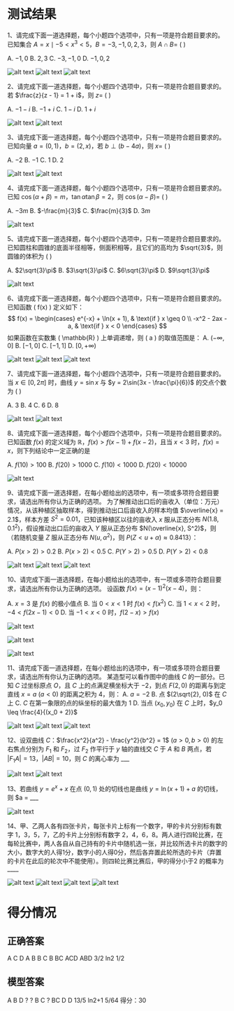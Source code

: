 # 测试结果
1、请完成下面一道选择题，每个小题四个选项中，只有一项是符合题目要求的。
已知集合 $A = {x \mid -5 < x^3 < 5}$，$B = {-3, -1, 0, 2, 3}$，则 $A \cap B =$ ( )

A. ${-1, 0}$
B. ${2, 3}$
C. ${-3, -1, 0}$
D. ${-1, 0, 2}$

![alt text](元宝-1.1-新1-latex.png)
![alt text](元宝-1.2-新1-latex.png)
![alt text](元宝-1.3-新1-latex.png)

2、请完成下面一道选择题，每个小题四个选项中，只有一项是符合题目要求的。
若 $\frac{z}{z - 1} = 1 + i$，则 $z =$ ( )

A. $-1 - i$
B. $-1 + i$
C. $1 - i$
D. $1 + i$

![alt text](元宝-2.1-新1-latex.png)
![alt text](元宝-2.2-新1-latex.png)

3、请完成下面一道选择题，每个小题四个选项中，只有一项是符合题目要求的。
已知向量 $a = (0, 1)$，$b = (2, x)$，若 $b \perp (b - 4a)$，则 $x =$ ( )

A. $-2$
B. $-1$
C. $1$
D. $2$

![alt text](元宝-3.1-新1-latex.png)
![alt text](元宝-3.2-新1-latex.png)

4、请完成下面一道选择题，每个小题四个选项中，只有一项是符合题目要求的。
已知 $\cos(\alpha + \beta) = m$，$\tan \alpha \tan \beta = 2$，则 $\cos(\alpha - \beta) =$ ( )

A. $-3m$
B. $-\frac{m}{3}$
C. $\frac{m}{3}$
D. $3m$

![alt text](元宝-4.1-新1-latex.png)

5、请完成下面一道选择题，每个小题四个选项中，只有一项是符合题目要求的。
已知圆柱和圆锥的底面半径相等，侧面积相等，且它们的高均为 $\sqrt{3}$，则圆锥的体积为 ( )

A. $2\sqrt{3}\pi$
B. $3\sqrt{3}\pi$
C. $6\sqrt{3}\pi$
D. $9\sqrt{3}\pi$

![alt text](元宝-5.1-新1-latex.png)

6、请完成下面一道选择题，每个小题四个选项中，只有一项是符合题目要求的。
已知函数 \( f(x) \) 定义如下：
$$
f(x) = 
\begin{cases} 
e^{-x} + \ln(x + 1), & \text{if } x \geq 0 \\
-x^2 - 2ax - a, & \text{if } x < 0 
\end{cases}
$$
如果函数在实数集 \( \mathbb{R} \) 上单调递增，则 \( a \) 的取值范围是：
A. $(-\infty, 0]$
B. $[-1, 0]$
C. $[-1, 1]$
D. $[0, +\infty)$

![alt text](元宝-6.1-新1-latex.png)
![alt text](元宝-6.2-新1-latex.png)
![alt text](元宝-6.3-新1-latex.png)

7、请完成下面一道选择题，每个小题四个选项中，只有一项是符合题目要求的。
当 $x \in [0, 2\pi]$ 时，曲线 $y = \sin x$ 与 $y = 2\sin(3x - \frac{\pi}{6})$ 的交点个数为 ( )

A. $3$
B. $4$
C. $6$
D. $8$

![alt text](元宝-7.1-新1-latex.png)
![alt text](元宝-7.2-新1-latex.png)

8、请完成下面一道选择题，每个小题四个选项中，只有一项是符合题目要求的。
已知函数 $f(x)$ 的定义域为 $\mathbb{R}$，$f(x) > f(x - 1) + f(x - 2)$，且当 $x < 3$ 时，$f(x) = x$，则下列结论中一定正确的是

A. $f(10) > 100$
B. $f(20) > 1000$
C. $f(10) < 1000$
D. $f(20) < 10000$

![alt text](元宝-8.1-新1-latex.png)

9、请完成下面一道选择题，在每小题给出的选项中，有一项或多项符合题目要求，请选出所有你认为正确的选项。
为了解推动出口后的亩收入（单位：万元）情况，从该种植区抽取样本，得到推动出口后亩收入的样本均值 $\overline{x} = 2.1$，样本方差 $S^2 = 0.01$，已知该种植区以往的亩收入 $x$ 服从正态分布 $N(1.8, 0.1^2)$，假设推动出口后的亩收入 $Y$ 服从正态分布 $N(\overline{x}, S^2)$，则（若随机变量 $Z$ 服从正态分布 $N(u, \alpha^2)$，则 $P(Z < u + \alpha) \approx 0.8413$）：

A. $P(x > 2) > 0.2$
B. $P(x > 2) < 0.5$
C. $P(Y > 2) > 0.5$
D. $P(Y > 2) < 0.8$

![alt text](元宝-9.1-新1-latex.png)
![alt text](元宝-9.2-新1-latex.png)
![alt text](元宝-9.3-新1-latex.png)

10、请完成下面一道选择题，在每小题给出的选项中，有一项或多项符合题目要求，请选出所有你认为正确的选项。
设函数 $f(x) = (x-1)^2(x-4)$，则：

A. $x = 3$ 是 $f(x)$ 的极小值点
B. 当 $0 < x < 1$ 时 $f(x) < f(x^2)$
C. 当 $1 < x < 2$ 时，$-4 < f(2x-1) < 0$
D. 当 $-1 < x < 0$ 时，$f(2-x) > f(x)$

![alt text](元宝-10.1-新1-latex.png)

![alt text](元宝-10.2-新1-latex.png)

![alt text](元宝-10.3-新1-latex.png)

11、请完成下面一道选择题，在每小题给出的选项中，有一项或多项符合题目要求，请选出所有你认为正确的选项。
某造型可以看作图中的曲线 $C$ 的一部分。已知 $C$ 过坐标原点 $O$，且 $C$ 上的点满足横坐标大于 $-2$，到点 $F(2,0)$ 的距离与到定直线 $x = a$ ($a < 0$) 的距离之积为 $4$，则：
A. $a = -2$
B. 点 $(2\sqrt{2}, 0)$ 在 $C$ 上
C. $C$ 在第一象限的点的纵坐标的最大值为 $1$
D. 当点 $(x_0, y_0)$ 在 $C$ 上时，$y_0 \leq \frac{4}{(x_0 + 2)}$

![alt text](元宝-11.1-新1-latex.png)
![alt text](元宝-11.2-新1-latex.png)
![alt text](元宝-11.3-新1-latex.png)

12、设双曲线 $C$：$\frac{x^2}{a^2} - \frac{y^2}{b^2} = 1$ ($a > 0, b > 0$) 的左右焦点分别为 $F_1$ 和 $F_2$，过 $F_2$ 作平行于 $y$ 轴的直线交 $C$ 于 $A$ 和 $B$ 两点，若 $|F_1A| = 13$，$|AB| = 10$，则 $C$ 的离心率为 ___

![alt text](元宝-12.1-新1-latex.png)
![alt text](元宝-12.2-新1-latex.png)

13、若曲线 $y = e^x + x$ 在点 $(0, 1)$ 处的切线也是曲线 $y = \ln(x + 1) + a$ 的切线，则 $a = ___

![alt text](元宝-13.1-新1-latex.png)

14、甲、乙两人各有四张卡片，每张卡片上标有一个数字，甲的卡片分别标有数字 $1$，$3$，$5$，$7$，乙的卡片上分别标有数字 $2$，$4$，$6$，$8$。两人进行四轮比赛，在每轮比赛中，两人各自从自己持有的卡片中随机选一张，并比较所选卡片的数字的大小，数字大的人得$1$分，数字小的人得$0$分，然后各弃置此轮所选的卡片（弃置的卡片在此后的轮次中不能使用）。则四轮比赛比赛后，甲的得分小于$2$ 的概率为____

![alt text](元宝-14.1-新1-latex.png)
![alt text](元宝-14.2-新1-latex.png)
![alt text](元宝-14.3-新1-latex.png)
![alt text](元宝-14.4-新1-latex.png)

# 得分情况
## 正确答案
A C D A B B C B BC ACD ABD 3/2 ln2 1/2
## 模型答案
A B D ? ? B C ? BC D D 13/5 ln2+1 5/64
得分：30

